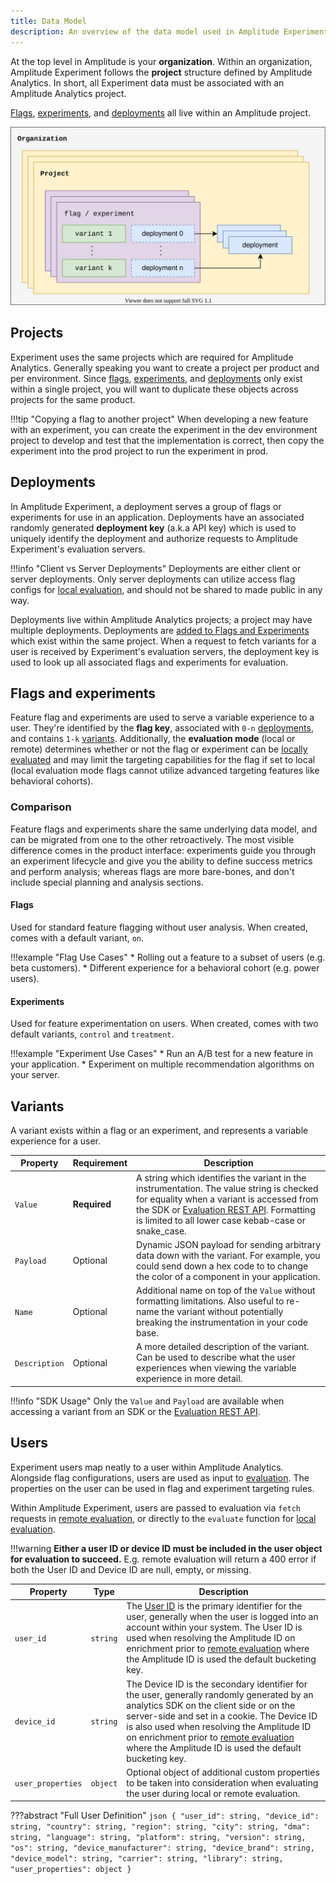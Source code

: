 ```yaml
---
title: Data Model
description: An overview of the data model used in Amplitude Experiment.
---
```


At the top level in Amplitude is your **organization**. Within an organization, Amplitude Experiment follows the **project** structure defined by Amplitude Analytics. In short, all Experiment data must be associated with an Amplitude Analytics project.

[Flags](#flags-and-experiments), [experiments](#flags-and-experiments), and [deployments](#deployments) all live within an Amplitude project.
<br />


![Data model diagram](../../assets/images/experiment/data-model.drawio.svg)

## Projects

Experiment uses the same projects which are required for Amplitude Analytics. Generally speaking you want to create a project per product and per environment. Since [flags](#flags-and-experiments), [experiments](#flags-and-experiments), and [deployments](#deployments) only exist within a single project, you will want to duplicate these objects across projects for the same product.

!!!tip "Copying a flag to another project"
    When developing a new feature with an experiment, you can create the experiment in the dev environment project to develop and test that the implementation is correct, then copy the experiment into the prod project to run the experiment in prod.

## Deployments

In Amplitude Experiment, a deployment serves a group of flags or experiments for use in an application. Deployments have an associated randomly generated **deployment key** (a.k.a API key) which is used to uniquely identify the deployment and authorize requests to Amplitude Experiment's evaluation servers. 

!!!info "Client vs Server Deployments"
    Deployments are either client or server deployments. Only server deployments can utilize access flag configs for [local evaluation](./evaluation/local-evaluation.md), and should not be shared to made public in any way.

Deployments live within Amplitude Analytics projects; a project may have multiple deployments. Deployments are [added to Flags and Experiments](../guides/getting-started/create-a-flag.md#add-a-deployment) which exist within the same project. When a request to fetch variants for a user is received by Experiment's evaluation servers, the deployment key is used to look up all associated flags and experiments for evaluation.

## Flags and experiments

Feature flag and experiments are used to serve a variable experience to a user. They're identified by the **flag key**, associated with `0-n` [deployments](#deployments), and contains `1-k` [variants](#variants). Additionally, the **evaluation mode** (local or remote) determines whether or not the flag or experiment can be [locally evaluated](evaluation/local-evaluation.md) and may limit the targeting capabilities for the flag if set to local (local evaluation mode flags cannot utilize advanced targeting features like behavioral cohorts).

### Comparison

Feature flags and experiments share the same underlying data model, and can be migrated from one to the other retroactively. The most visible difference comes in the product interface: experiments guide you through an experiment lifecycle and give you the ability to define success metrics and perform analysis; whereas flags are more bare-bones, and don't include special planning and analysis sections.

#### Flags

Used for standard feature flagging without user analysis. When created, comes with a default variant, `on`.

!!!example "Flag Use Cases"
    * Rolling out a feature to a subset of users (e.g. beta customers).
    * Different experience for a behavioral cohort (e.g. power users).

#### Experiments

Used for feature experimentation on users. When created, comes with two default variants, `control` and `treatment`.

!!!example "Experiment Use Cases"
    * Run an A/B test for a new feature in your application.
    * Experiment on multiple recommendation algorithms on your server.

## Variants

A variant exists within a flag or an experiment, and represents a variable experience for a user.

|<div class='med-column'> Property </div>| Requirement | Description |
| --- | --- | --- |
| `Value` | **Required** | A string which identifies the variant in the instrumentation. The value string is checked for equality when a variant is accessed from the SDK or [Evaluation REST API](../apis/evaluation-api.md). Formatting is limited to all lower case kebab-case or snake_case. |
| `Payload` | Optional | Dynamic JSON payload for sending arbitrary data down with the variant. For example, you could send down a hex code to to change the color of a component in your application. |
| `Name` | Optional | Additional name on top of the `Value` without formatting limitations. Also useful to re-name the variant without potentially breaking the instrumentation in your code base. |
| `Description` | Optional | A more detailed description of the variant. Can be used to describe what the user experiences when viewing the variable experience in more detail. |

!!!info "SDK Usage"
    Only the `Value` and `Payload` are available when accessing a variant from an SDK or the [Evaluation REST API](../apis/evaluation-api.md).

## Users

Experiment users map neatly to a user within Amplitude Analytics. Alongside flag configurations, users are used as input to [evaluation](evaluation/implementation.md). The properties on the user can be used in flag and experiment targeting rules.

Within Amplitude Experiment, users are passed to evaluation via `fetch` requests in [remote evaluation](evaluation/remote-evaluation.md), or directly to the `evaluate` function for [local evaluation](evaluation/local-evaluation.md).

!!!warning
    **Either a user ID or device ID must be included in the user object for evaluation to succeed.** E.g. remote evaluation will return a 400 error if both the User ID and Device ID are null, empty, or missing.

| <div class='med-big-column'> Property </div> | Type | Description |
| --- | --- | --- |
| `user_id` | `string` | The [User ID](https://help.amplitude.com/hc/en-us/articles/206404628-Step-2-Identifying-your-users#h_533ee533-f04d-49d3-873f-5836945f43a6) is the primary identifier for the user, generally when the user is logged into an account within your system. The User ID is used when resolving the Amplitude ID on enrichment  prior to [remote evaluation](evaluation/remote-evaluation.md) where the Amplitude ID is used the default bucketing key. |
| `device_id` | `string` | The Device ID is the secondary identifier for the user, generally randomly generated by an analytics SDK on the client side or on the server-side and set in a cookie. The Device ID is also used when resolving the Amplitude ID on enrichment prior to [remote evaluation](evaluation/remote-evaluation.md) where the Amplitude ID is used the default bucketing key. |
| `user_properties` | `object` | Optional object of additional custom properties to be taken into consideration when evaluating the user during local or remote evaluation.  |

???abstract "Full User Definition"
    ```json
    {
        "user_id": string,
        "device_id": string,
        "country": string,
        "region": string,
        "city": string,
        "dma": string,
        "language": string,
        "platform": string,
        "version": string,
        "os": string,
        "device_manufacturer": string,
        "device_brand": string,
        "device_model": string,
        "carrier": string,
        "library": string,
        "user_properties": object
    }
    ```